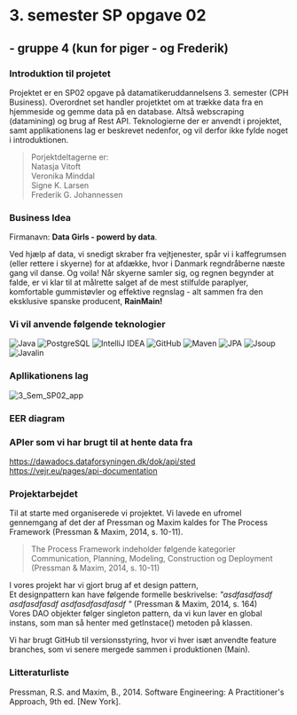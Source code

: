 # 3. semester SP opgave 02 
## - gruppe 4 (kun for piger - og Frederik)

### Introduktion til projetet 
Projektet er en SP02 opgave på datamatikeruddannelsens 3. semester (CPH Business). 
Overordnet set handler projetktet om at trække data fra en hjemmeside og gemme data på en database. Altså webscraping (datamining) og brug af Rest API.
Teknologierne der er anvendt i projektet, samt applikationens lag er beskrevet nedenfor, og vil derfor ikke fylde noget i introduktionen. 

> Porjektdeltagerne er:<br>
> Natasja Vitoft <br>
> Veronika Minddal <br>
> Signe K. Larsen <br>
> Frederik G. Johannessen

### Business Idea 
Firmanavn: **Data Girls - powerd by data**.

Ved hjælp af data, vi snedigt skraber fra vejtjenester, spår vi i kaffegrumsen (eller rettere i skyerne) for at afdække, hvor i Danmark regndråberne næste gang vil danse. Og voila! Når skyerne samler sig, og regnen begynder at falde, er vi klar til at målrette salget af de mest stilfulde paraplyer, komfortable gummistøvler og effektive regnslag - alt sammen fra den eksklusive spanske producent, **RainMain!**


### Vi vil anvende følgende teknologier
![Java](https://img.shields.io/badge/Java-%23FF0000?style=flat-square&logo=java&logoColor=white)
![PostgreSQL](https://img.shields.io/badge/PostgreSQL-%23336791?style=flat-square&logo=postgresql&logoColor=white)
![IntelliJ IDEA](https://img.shields.io/badge/IntelliJ%20IDEA-%23000000?style=flat-square&logo=intellij-idea&logoColor=white)
![GitHub](https://img.shields.io/badge/GitHub-%23181717?style=flat-square&logo=github&logoColor=white)
![Maven](https://img.shields.io/badge/Maven-%23C71A36?style=flat-square&logo=apache-maven&logoColor=white)
![JPA](https://img.shields.io/badge/JPA-%23008000?style=flat-square&logoColor=white)
![Jsoup](https://img.shields.io/badge/Jsoup-%23008000?style=flat-square&logoColor=white)
![Javalin](https://img.shields.io/badge/Javalin-%230056D6?style=flat-square&logoColor=white)


### Apllikationens lag
![3_Sem_SP02_app](https://github.com/FrederikGJ/3sem_sp02/assets/113090989/a802b741-d6f3-46db-a20c-955c31925af3)

### EER diagram

### APIer som vi har brugt til at hente data fra
https://dawadocs.dataforsyningen.dk/dok/api/sted <br>
https://vejr.eu/pages/api-documentation

### Projektarbejdet 
Til at starte med organiserede vi projektet. Vi lavede en ufromel gennemgang af det der af Pressman og Maxim kaldes for The Process Framework (Pressman & Maxim, 2014, s. 10-11).
> The Process Framework indeholder følgende kategorier <br>
> Communication, Planning, Modeling, Construction og Deployment <br>
> (Pressman & Maxim, 2014, s. 10-11)

I vores projekt har vi gjort brug af et design pattern, <br>
Et designpattern kan have følgende formelle beskrivelse: *"asdfasdfasdf asdfasdfasdf asdfasdfasdfasdf "* (Pressman & Maxim, 2014, s. 164)
<br>
Vores DAO objekter følger singleton pattern, da vi kun laver en global instans, som man så henter med getInstace() metoden på klassen. 

Vi har brugt GitHub til versionsstyring, hvor vi hver isæt anvendte feature branches, som vi senere mergede sammen i produktionen (Main). 

### Litteraturliste
Pressman, R.S. and Maxim, B., 2014. Software Engineering: A Practitioner's Approach, 9th ed. [New York].
